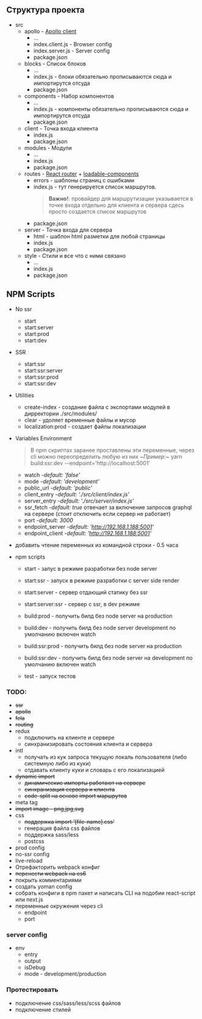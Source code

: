 

## Структура проекта

* src
    * apollo - [Apollo client](https://www.apollographql.com/)
        * ...
        * index.client.js - Browser config
        * index.server.js - Server config
        * package.json
    * blocks - Список блоков
        * ...
        * index.js - блоки обязательно прописываются сюда и импортирутся отсуда
        * package.json
    * components - Набор компонентов
        * ...
        * index.js - компоненты обязательно прописываются сюда и импортирутся отсуда
        * package.json
    * client - Точка входа клиента
        * index.js 
        * package.json
    * modules - Модули 
        * ...
        * index.js
        * package.json
    * routes - [React router](https://reacttraining.com/) + [loadable-components](https://github.com/smooth-code/loadable-components)
        * errors - шаблоны страниц с ошибками
        * index.js - тут генерируется список маршрутов. 
            > **Важно!**: провайдер для маршрутизации указывается в точке входа отдельно для клиента и сервера
            сдесь просто создается список маршрутов
        * package.json
    * server - Точка входа для сервера
        * html - шаблон html разметки для любой страницы
        * index.js 
        * package.json
    * style - Стили и все что с ними связано
        * ...
        * index.js
        * package.json


## NPM Scripts

* No ssr
    * start
    * start:server
    * start:prod
    * start:dev
    
* SSR
    * start:ssr 
    * start:ssr:server
    * start:ssr:prod
    * start:ssr:dev

* Utilities
    * create-index - создание файла с экспортами модулей в дирректории ./src/modules/   
    * clear - удоляет временные файлы и мусор
    * localization:prod - создает файлы локализации  
    

* Variables Environment
    > В npm скриптах заранее проставлены эти переменные, через cli можно переопределить любую из них
     ~*Пример:*~ yarn build:ssr:dev --endpoint='http://localhost:5001'
    * watch -*default: 'false'*
    * mode -*default: 'development'*
    * public_url -*default: 'public'*
    * client_entry -*default: './src/client/index.js'*
    * server_entry -*default: './src/server/index.js'*
    * ssr_fetch -*default: true* отвечает за включение запросов graphql на сервере (стоит отключить если сервер не работает)
    * port -*default: 3000* 
    * endpoint_server -*default: 'http://192.168.1.188:5001'* 
    * endpoint_client -*default: 'http://192.168.1.188:5001'* 




* добавить чтение переменных из командной строки - 0.5 часа
* npm scripts
    * start - запус в режиме разработки без node server
    * start:ssr - запуск в режиме разработки с server side render
    * start:server - сервер отдающий статику без ssr
    * start:server:ssr - сервер с ssr, в dev режиме
    
    * build:prod - получить билд без node server на production
    * build:dev - получить билд без node server development по умолчанию включен watch
    
    * build:ssr:prod - получить билд без node server на production
    * build:ssr:dev - получить билд без node server на development по умолчанию включен watch
    * test - запуск тестов
    




### TODO:
* ~~ssr~~
* ~~apollo~~
* ~~fela~~
* ~~routing~~
* redux
    * подключить на клиенте и сервере
    * синхранизировать состояния клиента и сервера
* intl
    * получать из кук запроса текущую локаль пользователя (либо системную либо из куки)
    * отдавать клиенту куки и словарь с его локализацией
* ~~dynamic import~~
    * ~~динамические импорты работают на сервере~~
    * ~~синхранизация сервера и клиента~~
    * ~~code-split на основе import маршрутов~~
* meta tag
* ~~import image - png,jpg,svg~~
* css
    * ~~поддержка import '[file-name].css'~~
    * генерация файла css файлов
    * поддержка sass/less
    * postcss
* prod config
* no-ssr config
* live-reload
* Отрефакторить webpack конфиг
* ~~перенести webpack на es6~~
* покрыть комментариями
* создать yoman config
* собрать конфиги в npm пакет и написать CLI на подобии react-script или next.js
* переменные окружения через cli
    * endpoint
    * port
    


### server config
* env
    * entry
    * output
    * isDebug
    * mode - development/production
 



### Протестировать

* подключение css/sass/less/scss файлов
* подключение стилей

